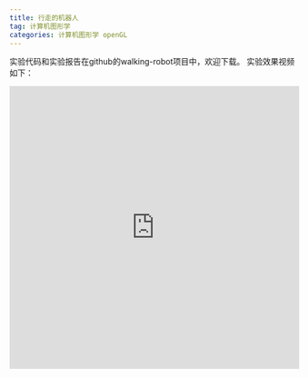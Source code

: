 ```yaml
---
title: 行走的机器人
tag: 计算机图形学
categories: 计算机图形学 openGL
---
```

实验代码和实验报告在github的walking-robot项目中，欢迎下载。
实验效果视频如下：
<iframe height=498 width=510 src='http://player.youku.com/embed/XMjY4MzQ2MzAzNg==' frameborder=0 'allowfullscreen'></iframe>